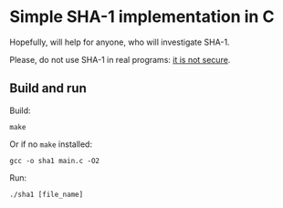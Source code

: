 # Simple SHA-1 implementation in C

Hopefully, will help for anyone, who will investigate SHA-1.

Please, do not use SHA-1 in real programs: [it is not secure](https://shattered.io/).

## Build and run

Build:

```
make
```

Or if no `make` installed:

```
gcc -o sha1 main.c -O2
```

Run:

```
./sha1 [file_name]
```
